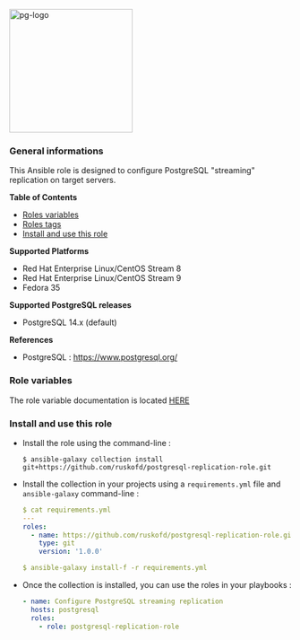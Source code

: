 <p><img src="https://icon-library.com/images/postgresql-icon/postgresql-icon-20.jpg" alt="pg-logo" title="pg" align="top" height=220 /></p>

### General informations

This Ansible role is designed to configure PostgreSQL "streaming" replication on target servers.

**Table of Contents**

  - [Roles variables](#role-variables)
  - [Roles tags](#role-variables)
  - [Install and use this role](#install-and-use-this-role)

**Supported Platforms**

  - Red Hat Enterprise Linux/CentOS Stream 8
  - Red Hat Enterprise Linux/CentOS Stream 9
  - Fedora 35

**Supported PostgreSQL releases**

  - PostgreSQL 14.x (default)

**References**

  - PostgreSQL : https://www.postgresql.org/

### Role variables

The role variable documentation is located [HERE](docs/variables.md)

### Install and use this role

* Install the role using the command-line :

  ```shell
  $ ansible-galaxy collection install git+https://github.com/ruskofd/postgresql-replication-role.git
  ```

* Install the collection in your projects using a `requirements.yml` file and `ansible-galaxy` command-line :

  ```YAML
  $ cat requirements.yml
  ---
  roles:
    - name: https://github.com/ruskofd/postgresql-replication-role.git
      type: git
      version: '1.0.0'

  $ ansible-galaxy install-f -r requirements.yml
  ```

* Once the collection is installed, you can use the roles in your playbooks :

  ```yaml
  - name: Configure PostgreSQL streaming replication
    hosts: postgresql
    roles:
      - role: postgresql-replication-role
  ```

